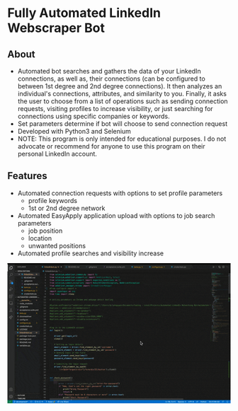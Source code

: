 # Fully Automated LinkedIn Webscraper Bot

## About
  * Automated bot searches and gathers the data of your LinkedIn connections, as well as, their connections (can be configured to between 1st degree and 2nd degree connections). It then analyzes an individual's connections, attributes, and similarity to you. Finally, it asks the user to choose from a list of operations such as sending connection requests, visiting profiles to increase visibility, or just searching for connections using specific companies or keywords.
  * Set parameters determine if bot will choose to send connection request
  * Developed with Python3 and Selenium 
  * NOTE: This program is only intended for educational purposes. I do not advocate or recommend for anyone to use this program on their personal LinkedIn account. 
  

## Features
  * Automated connection requests with options to set profile parameters
      * profile keywords
      * 1st or 2nd degree network 
  * Automated EasyApply application upload with options to job search parameters
      * job position
      * location
      * unwanted positions
  * Automated profile searches and visibility increase
  

![](linkedin-networking-bot-demo.gif)

